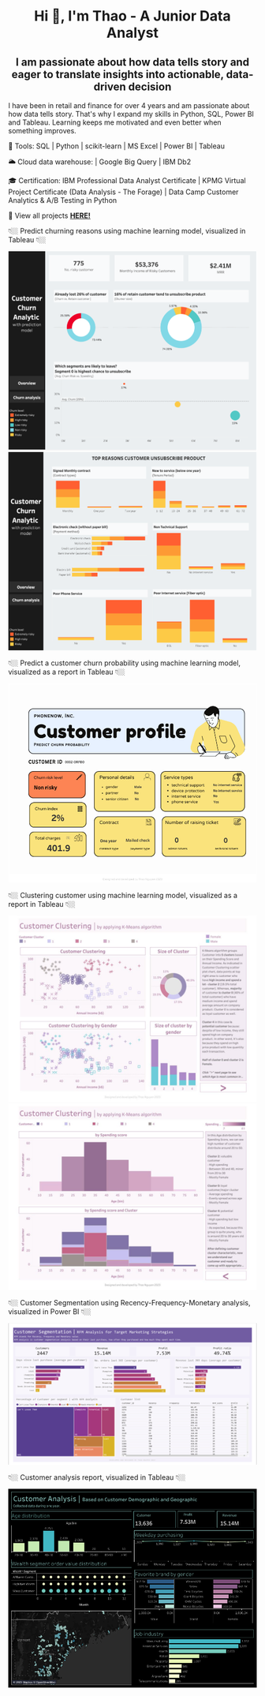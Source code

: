 <h1 align="center"> Hi 👋, I'm Thao - A Junior Data Analyst </h1>

<h2 align="center"> I am passionate about how data tells story and eager to translate insights into actionable, data-driven decision </h2>

I have been in retail and finance for over 4 years and am passionate about how data tells story. That's why I expand my skills in Python, SQL, Power BI and Tableau. Learning keeps me motivated and even better when something improves.

🔧 Tools: SQL | Python | scikit-learn | MS Excel | Power BI | Tableau 

🌥 Cloud data warehouse: | Google Big Query | IBM Db2

🎓 Certification: IBM Professional Data Analyst Certificate | 
KPMG Virtual Project Certificate (Data Analysis - The Forage) |
Data Camp Customer Analytics & A/B Testing in Python

<p> 📌 View all projects <a href="https://github.com/nhthaonguyen?tab=repositories"><strong>HERE!</strong></a> </p>

<p> 👇🏼 Predict churning reasons using machine learning model, visualized in Tableau 👇🏼 </p>
<img src="image/churn-predict1.png"/>
<img src="image/churn-predict2.png"/>

<p> 👇🏼 Predict a customer churn probability using machine learning model, visualized as a report in Tableau 👇🏼 </p>
<img src="image/churn-predict-profile.png"/>

<p> 👇🏼 Clustering customer using machine learning model, visualized as a report in Tableau 👇🏼 </p>
<img src="image/Customer-Clustering-KMeans_page1.jpg"/>
<img src="image/Customer-Clustering-KMeans_page2.jpg"/>

<p> 👇🏼 Customer Segmentation using Recency-Frequency-Monetary analysis, visualized in Power BI 👇🏼 </p>
<img src="https://github.com/nhthaonguyen/nhthaonguyen.github.io/blob/main/image/Customer-Segmentation-Viz.png?raw=true"/>

<p> 👇🏼 Customer analysis report, visualized in Tableau 👇🏼 </p>
<img src="https://github.com/nhthaonguyen/nhthaonguyen.github.io/blob/main/image/Customer-Analysis.png?raw=true"/>


